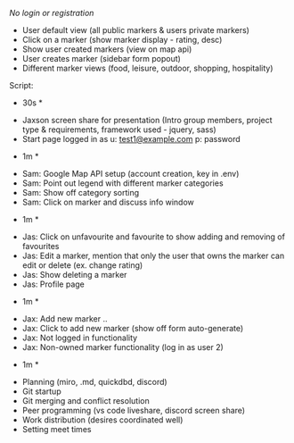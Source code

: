*No login or registration*
* User default view (all public markers & users private markers)
* Click on a marker (show marker display - rating, desc)
* Show user created markers (view on map api)
* User creates marker (sidebar form popout)
* Different marker views (food, leisure, outdoor, shopping, hospitality)


Script:
* 30s *
 - Jaxson screen share for presentation (Intro group members, project type & requirements, framework used - jquery, sass)
 - Start page logged in as u: test1@example.com p: password

* 1m *
 - Sam: Google Map API setup (account creation, key in .env)
 - Sam: Point out legend with different marker categories
 - Sam: Show off category sorting
 - Sam: Click on marker and discuss info window

* 1m *
 - Jas: Click on unfavourite and favourite to show adding and removing of favourites
 - Jas: Edit a marker, mention that only the user that owns the marker can edit or delete (ex. change rating)
 - Jas: Show deleting a marker
 - Jas: Profile page

* 1m *
 - Jax: Add new marker
 ..
 - Jax: Click to add new marker (show off form auto-generate)
 - Jax: Not logged in functionality
 - Jax: Non-owned marker functionality (log in as user 2)

* 1m *
 - Planning (miro, .md, quickdbd, discord)
 - Git startup
 - Git merging and conflict resolution
 - Peer programming (vs code liveshare, discord screen share)
 - Work distribution (desires coordinated well)
 - Setting meet times
